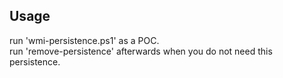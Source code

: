 ## Usage  
run 'wmi-persistence.ps1' as a POC.  
run 'remove-persistence' afterwards when you do not need this persistence.
